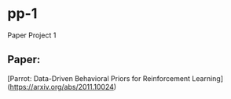 # pp-1
Paper Project 1
## Paper: 
[Parrot: Data-Driven Behavioral Priors for Reinforcement Learning] (https://arxiv.org/abs/2011.10024)
